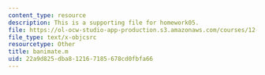 ```yaml
---
content_type: resource
description: This is a supporting file for homework05.
file: https://ol-ocw-studio-app-production.s3.amazonaws.com/courses/12-010-computational-methods-of-scientific-programming-fall-2011/22a9d825dba812167185678cd0fbfa66_banimate.m
file_type: text/x-objcsrc
resourcetype: Other
title: banimate.m
uid: 22a9d825-dba8-1216-7185-678cd0fbfa66
---
```

